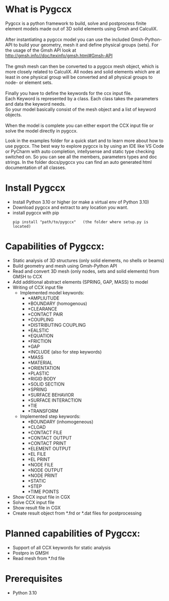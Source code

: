 # What is Pygccx
Pygccx is a python framework to build, solve and postprocess finite element models
made out of 3D solid elements using Gmsh and CalculiX.<br><br>
After instantiating a pygccx model you can use the included Gmsh-Python-API
to build your geometry, mesh it and define physical groups (sets). For the usage of the Gmsh API look at http://gmsh.info//doc/texinfo/gmsh.html#Gmsh-API<br><br>
The gmsh mesh can then be converted to a pygccx mesh object, which
is more closely related to CalculiX. All nodes and solid elements which are at least in one physical group will be converted and all physical groups to node- or element sets.<br><br>
Finally you have to define the keywords for the ccx input file.<br>
Each Keyword is represented by a class. Each class takes the parameters and data the keyword
needs.<br>
So your model basically consist of the mesh object and a list of keyword objects.<br><br>
When the model is complete you can either export the CCX input file or solve the model directly
in pygccx.

Look in the examples folder for a quick start and to learn more about how to use pygccx.
The best way to explore pygccx is by using an IDE like VS Code or PyCharm with auto completion,
intellysense and static type checking switched on. So you can see all the members, parameters types and doc strings.
In the folder docs/pygccx you can find an auto generated html documentation of all classes.


# Install Pygccx
- Install Python 3.10 or higher (or make a virtual env of Python 3.10)
- Download pygccx and extract to any location you want.
- install pygccx with pip
    ```
    pip install "path/to/pygccx"   (the folder where setup.py is located)
    ```

# Capabilities of Pygccx:
- Static analysis of 3D structures (only solid elements, no shells or beams)
- Build geometry and mesh using Gmsh-Python API
- Read and convert 3D mesh (only nodes, sets and solid elements) from GMSH to CCX
- Add additional abstract elements (SPRING, GAP, MASS) to model
- Writing of CCX input file<br>
    - Implemented model keywords:
        - *AMPLIUTUDE
        - *BOUNDARY (homogenous)
        - *CLEARANCE
        - *CONTACT PAIR
        - *COUPLING
        - *DISTRIBUTING COUPLING
        - *EALSTIC
        - *EQUATION
        - *FRICTION
        - *GAP
        - *INCLUDE (also for step keywords)
        - *MASS
        - *MATERIAL
        - *ORIENTATION
        - *PLASTIC
        - *RIGID BODY
        - *SOLID SECTION
        - *SPRING
        - *SURFACE BEHAVIOR
        - *SURFACE INTERACTION
        - *TIE
        - *TRANSFORM <br>
    - Implemented step keywords:
        - *BOUNDARY (inhomogeneous)
        - *CLOAD
        - *CONTACT FILE
        - *CONTACT OUTPUT
        - *CONTACT PRINT
        - *ELEMENT OUTPUT
        - *EL FILE
        - *EL PRINT
        - *NODE FILE
        - *NODE OUTPUT
        - *NODE PRINT
        - *STATIC
        - *STEP
        - *TIME POINTS
- Show CCX input file in CGX
- Solve CCX input file
- Show result file in CGX
- Create result object from *.frd or *.dat files for postprocessing

# Planned capabilities of Pygccx:
- Support of all CCX keywords for static analysis
- Postpro in GMSH
- Read mesh from *.frd file

# Prerequisites
- Python 3.10
